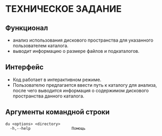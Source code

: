 # **ТЕХНИЧЕСКОЕ ЗАДАНИЕ**

## **Функционал**
- анализ использования дискового пространства для указанного пользователем каталога.
- выводит информацию о размере файлов и подкаталогов.

## **Интерфейс**
- Код работает в интерактивном режиме.
- Пользователю предлагается ввести путь к каталогу для анализа, после чего выводится информация о содержимом дискового пространства данного каталога.

## **Аргументы командной строки**
```
du <options> <directory>
  -h,--help                  Помощь
```
